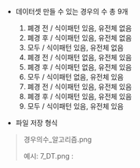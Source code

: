 - 데이터셋 만들 수 있는 경우의 수 총 9개
  
  1. 폐경 전 / 식이패턴 있음, 유전체 없음
  2. 폐경 후 / 식이패턴 있음, 유전체 없음
  3. 모두 / 식이패턴 있음, 유전체 없음
  4. 폐경 전 / 식이패턴 없음, 유전체 있음
  5. 폐경 후 / 식이패턴 없음, 유전체 있음
  6. 모두 / 식이패턴 없음, 유전체 있음
  7. 폐경 전 / 식이패턴 있음, 유전체 있음
  8. 폐경 후 / 식이패턴 있음, 유전체 있음
  9. 모두 / 식이패턴 있음, 유전체 있음

- 파일 저장 형식

> 경우의수_알고리즘.png
> 
> 예시: 7_DT.png : 
